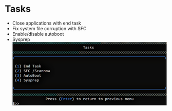 # Tasks
- Close applications with end task
- Fix system file corruption with SFC
- Enable/disable autoboot
- Sysprep
![Alt text](https://raw.githubusercontent.com/joshuacline/documentation/main/windick/png/tasks.png "tasks")
